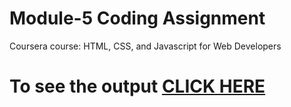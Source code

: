 # Module-5 Coding Assignment

Coursera course: HTML, CSS, and Javascript for Web Developers

# To see the output [CLICK HERE](https://dariomejia.github.io/HTML-CSS-and-JavaScript-for-Web-Developers/assignments/module5-solution/index.html)

